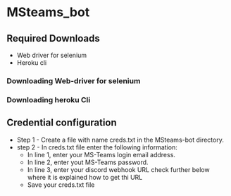 # MSteams_bot
<h2> Required Downloads </h2>

<ul>
  <li>Web driver for selenium</li>
  <li>Heroku cli </li>
</ul>

<h3>Downloading Web-driver for selenium</h3>
<h3>Downloading heroku Cli</h3>


<h2>Credential configuration</h2>
<ul>
  <li>Step 1 - Create a file with name creds.txt in the MSteams-bot directory.</li>
  <li>step 2 - In creds.txt file enter the following information:
        <ul>
        <li>In line 1, enter your MS-Teams login email address.</li>
        <li>In line 2, enter yout MS-Teams password. </li>
        <li>In line 3, enter your discord webhook URL check further below where it is explained how to get thi URL </li>
        <li>Save your creds.txt file</li>
        </ul>
    </li>
</ul>

